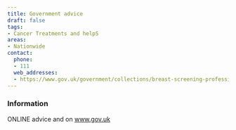 ```yaml
---
title: Government advice
draft: false
tags:
- Cancer Treatments and helpS
areas:
- Nationwide
contact:
  phone:
  - 111
  web_addresses:
  - https://www.gov.uk/government/collections/breast-screening-professional-guidance
---
```


### Information
ONLINE advice and on www.gov.uk

